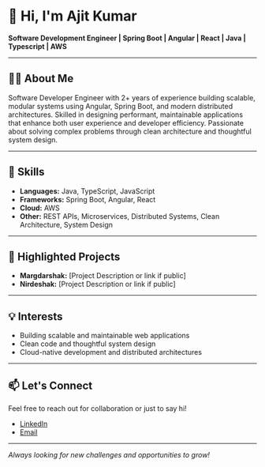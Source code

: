 # 👋 Hi, I'm Ajit Kumar

**Software Development Engineer | Spring Boot | Angular | React | Java | Typescript | AWS**

---

## 👨‍💻 About Me

Software Developer Engineer with 2+ years of experience building scalable, modular systems using Angular, Spring Boot, and modern distributed architectures. Skilled in designing performant, maintainable applications that enhance both user experience and developer efficiency. Passionate about solving complex problems through clean architecture and thoughtful system design.

---

## 🚀 Skills

- **Languages:** Java, TypeScript, JavaScript
- **Frameworks:** Spring Boot, Angular, React
- **Cloud:** AWS
- **Other:** REST APIs, Microservices, Distributed Systems, Clean Architecture, System Design

---

## 🌟 Highlighted Projects

- **Margdarshak:** [Project Description or link if public]
- **Nirdeshak:** [Project Description or link if public]

---

## 💡 Interests

- Building scalable and maintainable web applications
- Clean code and thoughtful system design
- Cloud-native development and distributed architectures

---

## 📫 Let's Connect

Feel free to reach out for collaboration or just to say hi!

- [LinkedIn](#) <!-- (Replace # with your LinkedIn profile link) -->
- [Email](#) <!-- (Replace # with your email) -->

---

*Always looking for new challenges and opportunities to grow!*
